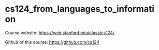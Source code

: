 # cs124_from_languages_to_information

Course website: https://web.stanford.edu/class/cs124/

Github of this course: https://github.com/cs124
